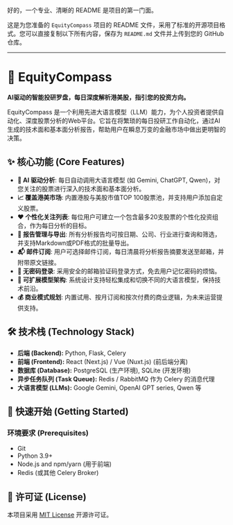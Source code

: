 好的，一个专业、清晰的 README 是项目的第一门面。

这是为您准备的 `EquityCompass` 项目的 README 文件，采用了标准的开源项目格式。您可以直接复制以下所有内容，保存为 `README.md` 文件并上传到您的 GitHub 仓库。

-----

# 🧭 EquityCompass

**AI驱动的智能投研罗盘，每日深度解析港美股，指引您的投资方向。**

EquityCompass 是一个利用先进大语言模型（LLM）能力，为个人投资者提供自动化、深度股票分析的Web平台。它旨在将繁琐的每日投研工作自动化，通过AI生成的技术面和基本面分析报告，帮助用户在瞬息万变的金融市场中做出更明智的决策。

## ✨ 核心功能 (Core Features)

  * **🤖 AI 驱动分析**: 每日自动调用大语言模型 (如 Gemini, ChatGPT, Qwen)，对您关注的股票进行深入的技术面和基本面分析。
  * **📈 覆盖港美市场**: 内置港股与美股市值TOP 100股票池，并支持用户添加自定义股票。
  * **❤️ 个性化关注列表**: 每位用户可建立一个包含最多20支股票的个性化投资组合，作为每日分析的目标。
  * **📄 报告管理与导出**: 所有分析报告均可按日期、公司、行业进行查询和筛选，并支持Markdown或PDF格式的批量导出。
  * **📬 邮件订阅**: 用户可选择邮件订阅，每日清晨将分析报告摘要发送至邮箱，并附带原文链接。
  * **🔑 无密码登录**: 采用安全的邮箱验证码登录方式，免去用户记忆密码的烦恼。
  * **🔌 可扩展模型架构**: 系统设计支持轻松集成和切换不同的大语言模型，保持技术前沿。
  * **💰 商业模式规划**: 内置试用、按月订阅和按次付费的商业逻辑，为未来运营提供支持。

## 🛠️ 技术栈 (Technology Stack)

  * **后端 (Backend):** Python, Flask, Celery
  * **前端 (Frontend):** React (Next.js) / Vue (Nuxt.js) (前后端分离)
  * **数据库 (Database):** PostgreSQL (生产环境), SQLite (开发环境)
  * **异步任务队列 (Task Queue):** Redis / RabbitMQ 作为 Celery 的消息代理
  * **大语言模型 (LLMs):** Google Gemini, OpenAI GPT series, Qwen 等

## 🚀 快速开始 (Getting Started)

### 环境要求 (Prerequisites)

  * Git
  * Python 3.9+
  * Node.js and npm/yarn (用于前端)
  * Redis (或其他 Celery Broker)


## 📄 许可证 (License)

本项目采用 [MIT License](https://www.google.com/search?q=LICENSE) 开源许可证。
